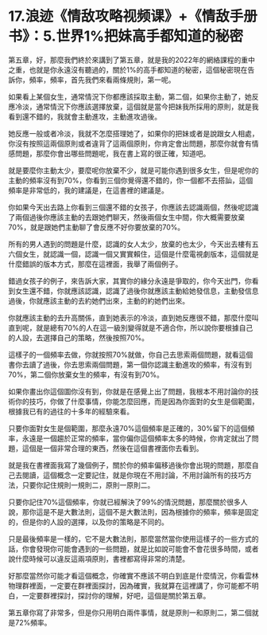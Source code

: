# 17.浪迹《情敌攻略视频课》+《情敌手册书》：5.世界1%把妹高手都知道的秘密

第五章，好，那麼我們終於來講到了第五章，就是我的2022年的網絡課程的重中之重，也就是你永遠沒有聽過的，關於1%的高手都知道的秘密，這個秘密現在告訴你，頻率，頻率，首先我們來看兩條規則，第一呢。

如果看上某個女生，通常情況下你都應該採取主動，第二個，如果你主動了，她反應冷淡，通常情況下你應該選擇放棄，這個就是當今把妹我所採用的原則，就是我看到還不錯的，我就會主動進攻，主動進攻過後。

她反應一般或者冷淡，我就不怎麼搭理她了，如果你的把妹或者是說跟女人相處，你沒有按照這兩個原則或者違背了這兩個原則，你肯定會出問題，那麼你就會有情感問題，那麼你會出哪些問題呢，我在書上寫的很正確，知道吧。

就是要麼你主動太少，要麼呢你放棄不少，就是可能你遇到很多女生，但是呢你的主動的頻率沒有到70%，你看到三個你覺得還不錯的，你一個都不去搭訕，這個頻率是非常低的，我的建議是，在這書裡的建議是。

你如果今天出去路上你看到三個還不錯的女孩子，你應該去認識兩個，然後呢認識了兩個過後你應該主動的去跟她們聊天，然後兩個女生中間，你大概需要放棄70%，就是跟她們主動聊了會反應不好你要放棄的70%。

所有的男人遇到的問題是什麼，認識的女人太少，放棄的也太少，今天出去樓有五六個女生，就認識一個，認識一個又實實賴住，這個是什麼電視劇版本，這個就是什麼錯誤的版本方式，那麼在這裡面，我舉了兩個例子。

錯過女孩子的例子，來告訴大家，其實你的緣分永遠是爭取的，你今天出門，你看到女生還不錯，你就應該認識，認識了過後你就應該主動給她發信息，主動發信息過後，你就應該主動的去約她們出來，主動的約她們出來。

你就應該主動的去升高關係，直到她表示的冷淡，直到她反應很不錯，那麼什麼叫直到呢，就是總有70%的人在這一級別變得就是不適合你，所以說你要根據自己的人設，去選擇自己的策略，然後按照70%。

這樣子的一個頻率去做，你就按照70%就做，你自己去思索兩個問題，就看這個書你去讀了過後，你去思索兩個問題，第一個你認識主動進攻的頻率，有沒有到70%，第二個你放棄女生的頻率，有沒有到70%。

如果你畫出你這個圖你沒有到，你就是在感覺上出了問題，我根本不用討論你的技術你的技巧，你做了什麼事情，你能怎麼回應，而是因為你面對的女生是個範圍，根據我已有的過往的十多年的經驗來看。

只要你面對女生是個範圍，那麼永遠70%這個頻率是正確的，30%留下的這個頻率，永遠是一個趨於正常的頻率，當你偏你這個頻率太多的時候，你肯定就出了問題，這個是一個非常合理的東西，然後在這個書裡面你去看到。

就是我在書裡面我寫了幾個例子，關於你的頻率偏移過後你會出現的問題，那麼自己去閱讀，這個概念一定要記住，就是你現在不用討論，不用討論所有的技巧方法，只要你記住規則一規則二，原則一原則二。

只要你記住70%這個頻率，你就已經解決了99%的情況問題，那麼關於很多人說，那你這是不是大數法則，這個不是大數法則，因為根據你的頻率，頻率是固定的，但是你的人設的選擇，以及你的策略是不同的。

只是最後頻率是一樣的，它不是大數法則，那麼當然當你使用這樣子的一些方式的話，你會發現你可能會遇到的一些問題，就是比如說可能會不會花很多時間，或者說什麼時候可以違反這兩項原則，書裡都寫得非常的清楚。

好那麼當然你可能才看這個概念，你確實不應該不明白到底是什麼情況，你看雲林物理群裡面，一定要在群裡面探討，因為確實，我就算在這裡講了，你可能都不明白，一定要群裡探討，探討你的理解，好吧，這個是關於第五章。

第五章你寫了非常多，但是你只用明白兩件事情，就是原則一和原則二，第二個就是72%頻率。